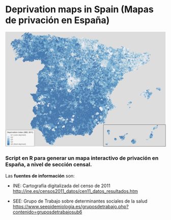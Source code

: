 # Deprivation maps in Spain (Mapas de privación en España)

![](mapa_edi.png)

### Script en R para generar un mapa interactivo de privación en España, a nivel de sección censal.

Las **fuentes de información** son:

- INE: Cartografía digitalizada del censo de 2011 http://ine.es/censos2011_datos/cen11_datos_resultados.htm

- SEE: Grupo de Trabajo sobre determinantes sociales de la salud https://www.seepidemiologia.es/gruposdetrabajo.php?contenido=gruposdetrabajosub6